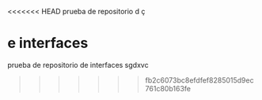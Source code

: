 <<<<<<< HEAD
prueba de repositorio d
ç

e interfaces
=======
prueba de repositorio de interfaces sgdxvc
>>>>>>> fb2c6073bc8efdfef8285015d9ec761c80b163fe
